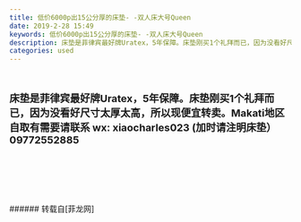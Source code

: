 ```yaml
---
title: 低价6000p出15公分厚的床垫- -双人床大号Queen
date: 2019-2-28 15:49
keywords: 低价6000p出15公分厚的床垫- -双人床大号Queen
description: 床垫是菲律宾最好牌Uratex，5年保障。床垫刚买1个礼拜而已，因为没看好尺寸太厚太高，所以现便宜转卖。Makati地区自取有需要请联系 wx: xiaocharles023 (加时请注明床垫）09772552885
categories: used
---
```

<td class="t_f" id="postmessage_3130004">

<br/>
<br/>
<strong><font size="4">床垫是菲律宾最好牌Uratex，5年保障。床垫刚买1个礼拜而已，因为没看好尺寸太厚太高，所以现便宜转卖。Makati地区自取</font></strong><strong><font size="4">有需要请联系 wx: xiaocharles023 (加时请注明床垫）</font></strong><font size="4"><strong>09772552885<br/>
</strong></font><br/>
<br/>
<br/>
<br/>
<br/>
<br/>
</td>
###### 转载自[菲龙网]